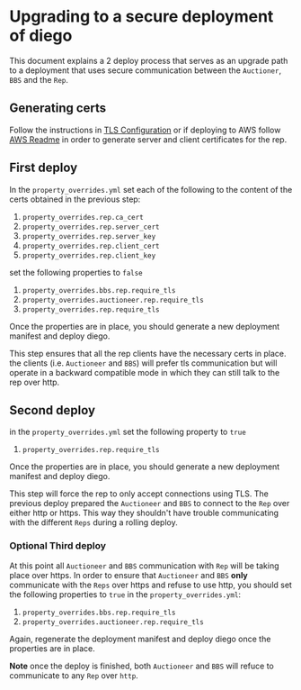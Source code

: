 # Upgrading to a secure deployment of diego

This document explains a 2 deploy process that serves as an upgrade path to a
deployment that uses secure communication between the `Auctioner`, `BBS` and
the `Rep`.

## Generating certs

Follow the instructions in [TLS Configuration](tls-configuration.md) or if
deploying to AWS follow [AWS Readme](../examples/aws/README.md) in order to
generate server and client certificates for the rep.

## First deploy

In the `property_overrides.yml` set each of the following to the content of the
certs obtained in the previous step:

1. `property_overrides.rep.ca_cert`
2. `property_overrides.rep.server_cert`
3. `property_overrides.rep.server_key`
4. `property_overrides.rep.client_cert`
5. `property_overrides.rep.client_key`

set the following properties to `false`

1. `property_overrides.bbs.rep.require_tls`
1. `property_overrides.auctioneer.rep.require_tls`
1. `property_overrides.rep.require_tls`

Once the properties are in place, you should generate a new deployment manifest
and deploy diego.

This step ensures that all the rep clients have the necessary
certs in place. the clients (i.e. `Auctioneer` and `BBS`) will prefer tls
communication but will operate in a backward compatible mode in which they can
still talk to the rep over http.

## Second deploy

in the `property_overrides.yml` set the following property to `true`

1. `property_overrides.rep.require_tls`

Once the properties are in place, you should generate a new deployment manifest
and deploy diego.

This step will force the rep to only accept connections using
TLS. The previous deploy prepared the `Auctioneer` and `BBS` to connect to the
`Rep` over either http or https. This way they shouldn't have trouble
communicating with the different `Reps` during a rolling deploy.

### Optional Third deploy

At this point all `Auctioneer` and `BBS` communication with `Rep` will be
taking place over https. In order to ensure that `Auctioneer` and `BBS`
**only** communicate with the `Reps` over https and refuse to use http, you
should set the following properties to `true` in the `property_overrides.yml`:

1. `property_overrides.bbs.rep.require_tls`
1. `property_overrides.auctioneer.rep.require_tls`

Again, regenerate the deployment manifest and deploy diego once the properties
are in place.

**Note** once the deploy is finished, both `Auctioneer` and `BBS` will refuce
to communicate to any `Rep` over `http`.
